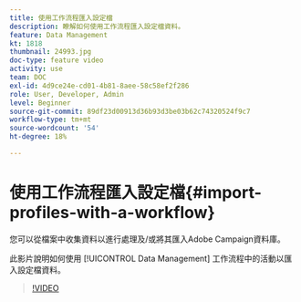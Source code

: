 ```yaml
---
title: 使用工作流程匯入設定檔
description: 瞭解如何使用工作流程匯入設定檔資料。
feature: Data Management
kt: 1818
thumbnail: 24993.jpg
doc-type: feature video
activity: use
team: DOC
exl-id: 4d9ce24e-cd01-4b81-8aee-58c58ef2f286
role: User, Developer, Admin
level: Beginner
source-git-commit: 89df23d00913d36b93d3be03b62c74320524f9c7
workflow-type: tm+mt
source-wordcount: '54'
ht-degree: 18%

---
```


# 使用工作流程匯入設定檔{#import-profiles-with-a-workflow}

您可以從檔案中收集資料以進行處理及/或將其匯入Adobe Campaign資料庫。

此影片說明如何使用 [!UICONTROL Data Management] 工作流程中的活動以匯入設定檔資料。

>[!VIDEO](https://video.tv.adobe.com/v/24993?quality=12&learn=on)
